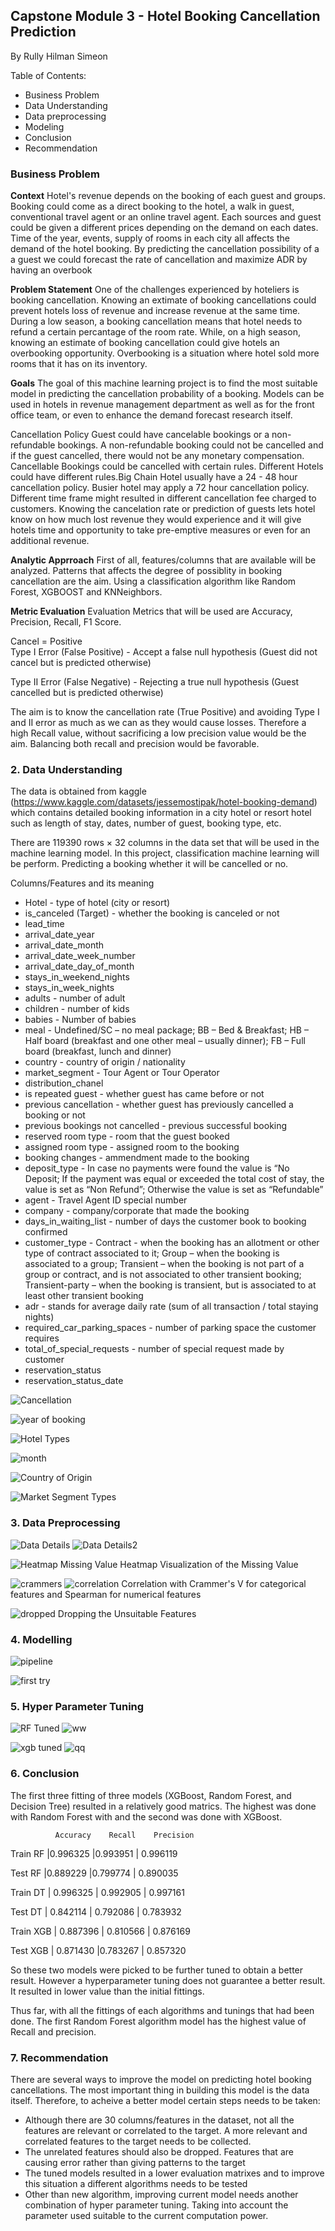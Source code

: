 ## **Capstone Module 3 - Hotel Booking Cancellation Prediction**
By Rully Hilman Simeon

Table of Contents:
   - Business Problem
   - Data Understanding
   - Data preprocessing
   - Modeling
   - Conclusion
   - Recommendation


### **Business Problem**

**Context**
Hotel's revenue depends on the booking of each guest and groups. Booking could come as a direct booking to the hotel, a walk in guest, conventional travel agent or an online travel agent. Each sources and guest could be given a different prices depending on the demand on each dates. Time of the year, events, supply of rooms in each city all affects the demand of the hotel booking.
By predicting the cancellation possibility of a a guest we could forecast the rate of cancellation and maximize ADR by having an overbook

**Problem Statement**
One of the challenges experienced by hoteliers is booking cancellation. Knowing an extimate of booking cancellations could prevent hotels loss of revenue and increase revenue at the same time. During a low season, a booking cancellation means that hotel needs to refund a certain percantage of the room rate. While, on a high season, knowing an estimate of booking cancellation could give hotels an overbooking opportunity. Overbooking is a situation where hotel sold more rooms that it has on its inventory. 

**Goals**
The goal of this machine learning project is to find the most suitable model in predicting the cancellation probability of a booking. Models can be used in hotels in revenue management department as well as for the front office team, or even to enhance the demand forecast research itself.

Cancellation Policy
Guest could have cancelable bookings or a non-refundable bookings. A non-refundable booking could not be cancelled and if the guest cancelled, there would not be any monetary compensation. Cancellable Bookings could be cancelled with certain rules. Different Hotels could have different rules.Big Chain Hotel usually have a 24 - 48 hour cancellation policy. Busier hotel may apply a 72 hour cancellation policy.
Different time frame might resulted in different cancellation fee charged to customers. Knowing the cancelation rate or prediction of guests lets hotel know on how much lost revenue they would experience and it will give hotels time and opportunity to take pre-emptive measures or even for an additional revenue. 

**Analytic Apprroach**
First of all, features/columns that are available will be analyzed. Patterns that affects the degree of possiblity in booking cancellation are the aim. Using a classification algorithm like Random Forest, XGBOOST and KNNeighbors.

**Metric Evaluation**
Evaluation Metrics that will be used are Accuracy, Precision, Recall, F1 Score.

Cancel = Positive  
Type I Error (False Positive) - Accept a false null hypothesis (Guest did not cancel but is predicted otherwise)

Type II Error (False Negative) - Rejecting a true null hypothesis (Guest cancelled but is predicted otherwise)

The aim is to know the cancellation rate (True Positive) and avoiding Type I and II error as much as we can as they would cause losses. 
Therefore a high Recall value, without sacrificing a low precision value would be the aim. Balancing both recall and precision would be favorable. 

### **2. Data Understanding**

The data is obtained from kaggle (https://www.kaggle.com/datasets/jessemostipak/hotel-booking-demand) which contains detailed booking information in a city hotel or resort hotel such as length of stay, dates, number of guest, booking type, etc.

There are 119390 rows × 32 columns in the data set that will be used in the machine learning model. In this project, classification machine learning will be perform. Predicting a booking whether it will be cancelled or no. 

Columns/Features and its meaning

- Hotel - type of hotel (city or resort)
- is_canceled (Target) - whether the booking is canceled or not
- lead_time
- arrival_date_year
- arrival_date_month 
- arrival_date_week_number
- arrival_date_day_of_month
- stays_in_weekend_nights
- stays_in_week_nights
- adults - number of adult
- children - number of kids
- babies - Number of babies
- meal - Undefined/SC – no meal package; BB – Bed & Breakfast; HB – Half board (breakfast and one other meal – usually dinner); FB – Full board (breakfast, lunch and dinner)
- country - country of origin / nationality
- market_segment - Tour Agent or Tour Operator
- distribution_chanel
- is repeated guest - whether guest has came before or not
- previous cancellation - whether guest has previously cancelled a booking or not
- previous bookings not cancelled - previous successful booking
- reserved room type - room that the guest booked
- assigned room type - assigned room to the booking
- booking changes - ammendment made to the booking
- deposit_type - In case no payments were found the value is “No Deposit; If the payment was equal or exceeded the total cost of stay, the value is set as “Non Refund”; Otherwise the value is set as “Refundable”
- agent - Travel Agent ID special number
- company - company/corporate that made the booking
- days_in_waiting_list - number of days the customer book to booking confirmed
- customer_type - Contract - when the booking has an allotment or other type of contract associated to it; Group – when the booking is associated to a group; Transient – when the booking is not part of a group or contract, and is not associated to other transient booking; Transient-party – when the booking is transient, but is associated to at least other transient booking
- adr - stands for average daily rate (sum of all transaction / total staying nights)
- required_car_parking_spaces - number of parking space the customer requires
- total_of_special_requests - number of special request made by customer
- reservation_status
- reservation_status_date

![Cancellation](https://user-images.githubusercontent.com/99156512/169983821-0fba5e81-7d54-4a8b-baeb-1da912351df2.png)

![year of booking](https://user-images.githubusercontent.com/99156512/169983926-406f3083-fd6f-4f0b-aca8-6ee51188eab3.png)

![Hotel Types](https://user-images.githubusercontent.com/99156512/169983965-0e30f5b6-622c-44d2-bb8d-fadc2d05044c.png)

![month](https://user-images.githubusercontent.com/99156512/169984027-958151e8-8068-4725-a20a-544312f5d15d.png)

![Country of Origin](https://user-images.githubusercontent.com/99156512/169984069-06a7cf72-0a52-45a7-a4b7-216a163c3073.png)

![Market Segment Types](https://user-images.githubusercontent.com/99156512/169984099-bbc89ec8-a76a-4e0f-9335-f89392fbd798.png)


### **3. Data Preprocessing**
![Data Details](https://user-images.githubusercontent.com/99156512/169984148-d7c26572-ae18-4780-8782-3c4919562a9a.png)
![Data Details2](https://user-images.githubusercontent.com/99156512/169984161-e661536c-0ab2-4d7d-bab5-8c26bbbbff21.png)

![Heatmap Missing Value](https://user-images.githubusercontent.com/99156512/169984176-90724c8a-c7f0-4947-ae51-2fc5c71932f2.png)
Heatmap Visualization of the Missing Value 

![crammers](https://user-images.githubusercontent.com/99156512/169984204-a3f2e9d3-4bab-4e0b-a406-09e6e26f856a.png)
![correlation](https://user-images.githubusercontent.com/99156512/169984192-ba563d23-0d9b-4b8c-a09b-f5348d9fdfaf.png)
Correlation with Crammer's V for categorical features and Spearman for numerical features

![dropped](https://user-images.githubusercontent.com/99156512/169985550-8669079f-211a-4a35-85fe-97630d5330cb.png)
Dropping the Unsuitable Features

### **4. Modelling**
![pipeline](https://user-images.githubusercontent.com/99156512/169984235-02b8d06d-e272-4b72-8f8c-8134525d7fc5.png)

![first try](https://user-images.githubusercontent.com/99156512/170025546-62b8d9a8-e7d6-4d03-b358-88abfe2b862f.png)

### **5. Hyper Parameter Tuning**

![RF Tuned](https://user-images.githubusercontent.com/99156512/170025502-c5227948-ae39-4890-a536-1c72277fe904.png)
![ww](https://user-images.githubusercontent.com/99156512/170038181-04f7adfc-f261-4186-8efa-e64e67e268bc.png)

![xgb tuned](https://user-images.githubusercontent.com/99156512/170025479-2c98352a-84aa-4374-a8e8-2f040131a5be.png)
![qq](https://user-images.githubusercontent.com/99156512/170038174-595c1664-fbbe-47fd-9097-314566c20dfc.png)


### **6. Conclusion**
The first three fitting of three models (XGBoost, Random Forest, and Decision Tree) resulted in a relatively good matrics. 
The highest was done with Random Forest with and the second was done with XGBoost.

              Accuracy	  Recall	Precision	
Train RF	|0.996325	  |0.993951	    | 0.996119

Test RF	    |0.889229	  |0.799774	    | 0.890035

Train DT	|  0.996325	  | 0.992905	|  0.997161

Test DT	    | 0.842114	  | 0.792086    |  0.783932

Train XGB	| 0.887396	  | 0.810566	|  0.876169

Test XGB	| 0.871430	  |0.783267	    |  0.857320

So these two models were picked to be further tuned to obtain a better result. 
However a hyperparameter tuning does not guarantee a better result. It resulted in lower value than the initial fittings. 

Thus far, with all the fittings of each algorithms and tunings that had been done. The first Random Forest algorithm model has the highest value of Recall and precision.

### **7. Recommendation**
There are several ways to improve the model on predicting hotel booking cancellations. The most important thing in building this model is the data itself. 
Therefore, to acheive a better model certain steps needs to be taken:

- Although there are 30 columns/features in the dataset, not all the features are relevant or correlated to the target. A more relevant and correlated features to the target needs to be collected.
- The unrelated features should also be dropped. Features that are causing error rather than giving patterns to the target
- The tuned models resulted in a lower evaluation matrixes and to improve this situation a different algorithms needs to be tested 
- Other than new algorithm, improving current model needs another combination of hyper parameter tuning. Taking into account the parameter used suitable to the current computation power. 
